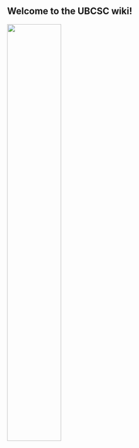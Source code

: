## Welcome to the UBCSC wiki!

<img src="https://github.com/ubcsc/ubcscwiki/blob/master/pics/image-20160524.jpg" width="50%">